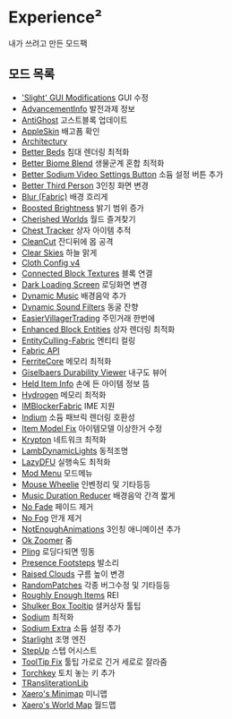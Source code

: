 # Experience²
내가 쓰려고 만든 모드팩

## 모드 목록
- ['Slight' GUI Modifications](https://www.curseforge.com/minecraft/mc-mods/slight-gui-modifications) GUI 수정
- [AdvancementInfo](https://www.curseforge.com/minecraft/mc-mods/advancementinfo) 발전과제 정보
- [AntiGhost](https://www.curseforge.com/minecraft/mc-mods/antighost) 고스트블록 업데이트
- [AppleSkin](https://www.curseforge.com/minecraft/mc-mods/appleskin) 배고픔 확인
- [Architectury](https://www.curseforge.com/minecraft/mc-mods/architectury-fabric)
- [Better Beds](https://www.curseforge.com/minecraft/mc-mods/better-beds) 침대 렌더링 최적화
- [Better Biome Blend](https://www.curseforge.com/minecraft/mc-mods/better-biome-blend) 생물군계 혼합 최적화
- [Better Sodium Video Settings Button](https://www.curseforge.com/minecraft/mc-mods/better-sodium-video-settings-button) 소듐 설정 버튼 추가
- [Better Third Person](https://www.curseforge.com/minecraft/mc-mods/better-third-person) 3인칭 화면 변경
- [Blur (Fabric)](https://www.curseforge.com/minecraft/mc-mods/blur-fabric) 배경 흐리게
- [Boosted Brightness](https://www.curseforge.com/minecraft/mc-mods/boosted-brightness) 밝기 범위 증가
- [Cherished Worlds](https://www.curseforge.com/minecraft/mc-mods/cherished-worlds-fabric) 월드 즐겨찾기
- [Chest Tracker](https://www.curseforge.com/minecraft/mc-mods/chest-tracker) 상자 아이템 추적
- [CleanCut](https://www.curseforge.com/minecraft/mc-mods/cleancut) 잔디뒤에 몹 공격
- [Clear Skies](https://www.curseforge.com/minecraft/mc-mods/clear-skies) 하늘 맑게
- [Cloth Config v4](https://www.curseforge.com/minecraft/mc-mods/cloth-config)
- [Connected Block Textures](https://www.curseforge.com/minecraft/mc-mods/connected-block-textures) 블록 연결
- [Dark Loading Screen](https://www.curseforge.com/minecraft/mc-mods/dark-loading-screen/) 로딩화면 변경
- [Dynamic Music](https://www.curseforge.com/minecraft/mc-mods/dynamic-music) 배경음악 추가
- [Dynamic Sound Filters](https://www.curseforge.com/minecraft/mc-mods/dynamic-sound-filters) 동굴 잔향
- [EasierVillagerTrading](https://www.curseforge.com/minecraft/mc-mods/easiervillagertrading) 주민거래 한번에
- [Enhanced Block Entities](https://www.curseforge.com/minecraft/mc-mods/enhanced-block-entities) 상자 렌더링 최적화
- [EntityCulling-Fabric](https://www.curseforge.com/minecraft/mc-mods/entityculling) 엔티티 컬링
- [Fabric API](https://www.curseforge.com/minecraft/mc-mods/fabric-api)
- [FerriteCore](https://www.curseforge.com/minecraft/mc-mods/ferritecore) 메모리 최적화
- [Giselbaers Durability Viewer](https://www.curseforge.com/minecraft/mc-mods/giselbaers-durability-viewer) 내구도 뷰어
- [Held Item Info](https://www.curseforge.com/minecraft/mc-mods/held-item-info) 손에 든 아이템 정보 뜸
- [Hydrogen](https://modrinth.com/mod/hydrogen) 메모리 최적화
- [IMBlockerFabric](https://www.curseforge.com/minecraft/mc-mods/imblockerfabric) IME 지원
- [Indium](https://github.com/comp500/Indium) 소듐 패브릭 렌더링 호환성
- [Item Model Fix](https://www.curseforge.com/minecraft/mc-mods/item-model-fix) 아이템모델 이상한거 수정
- [Krypton](https://www.curseforge.com/minecraft/mc-mods/krypton) 네트워크 최적화
- [LambDynamicLights](https://www.curseforge.com/minecraft/mc-mods/lambdynamiclights) 동적조명
- [LazyDFU](https://www.curseforge.com/minecraft/mc-mods/lazydfu) 실행속도 최적화
- [Mod Menu](https://www.curseforge.com/minecraft/mc-mods/modmenu) 모드메뉴
- [Mouse Wheelie](https://www.curseforge.com/minecraft/mc-mods/mouse-wheelie) 인벤정리 및 기타등등
- [Music Duration Reducer](https://www.curseforge.com/minecraft/mc-mods/music-duration-reducer) 배경음악 간격 짧게
- [No Fade](https://www.curseforge.com/minecraft/mc-mods/no-fade) 페이드 제거
- [No Fog](https://www.curseforge.com/minecraft/mc-mods/nofog/) 안개 제거
- [NotEnoughAnimations](https://www.curseforge.com/minecraft/mc-mods/not-enough-animations) 3인칭 애니메이션 추가
- [Ok Zoomer](https://www.curseforge.com/minecraft/mc-mods/ok-zoomer) 줌
- [Pling](https://www.curseforge.com/minecraft/mc-mods/pling) 로딩다되면 띵동
- [Presence Footsteps](https://www.curseforge.com/minecraft/mc-mods/presence-footsteps) 발소리
- [Raised Clouds](https://www.curseforge.com/minecraft/mc-mods/raised-clouds) 구름 높이 변경
- [RandomPatches](https://www.curseforge.com/minecraft/mc-mods/randompatches-fabric) 각종 버그수정 및 기타등등
- [Roughly Enough Items](https://www.curseforge.com/minecraft/mc-mods/roughly-enough-items) REI
- [Shulker Box Tooltip](https://www.curseforge.com/minecraft/mc-mods/shulkerboxtooltip) 셜커상자 툴팁
- [Sodium](https://www.curseforge.com/minecraft/mc-mods/sodium) 최적화
- [Sodium Extra](https://www.curseforge.com/minecraft/mc-mods/sodium-extra/) 소듐 설정 추가
- [Starlight](https://github.com/Spottedleaf/Starlight) 조명 엔진
- [StepUp](https://www.curseforge.com/minecraft/mc-mods/stepupnext) 스텝 어시스트
- [ToolTip Fix](https://www.curseforge.com/minecraft/mc-mods/tooltipfix) 툴팁 가로로 긴거 세로로 잘라줌
- [Torchkey](https://modrinth.com/mod/torchkey) 토치 놓는 키 추가
- [TRansliterationLib](https://www.curseforge.com/minecraft/mc-mods/transliterationlib)
- [Xaero's Minimap](www.curseforge.com/minecraft/mc-mods/xaeros-minimap) 미니맵
- [Xaero's World Map](https://www.curseforge.com/minecraft/mc-mods/xaeros-world-map) 월드맵

